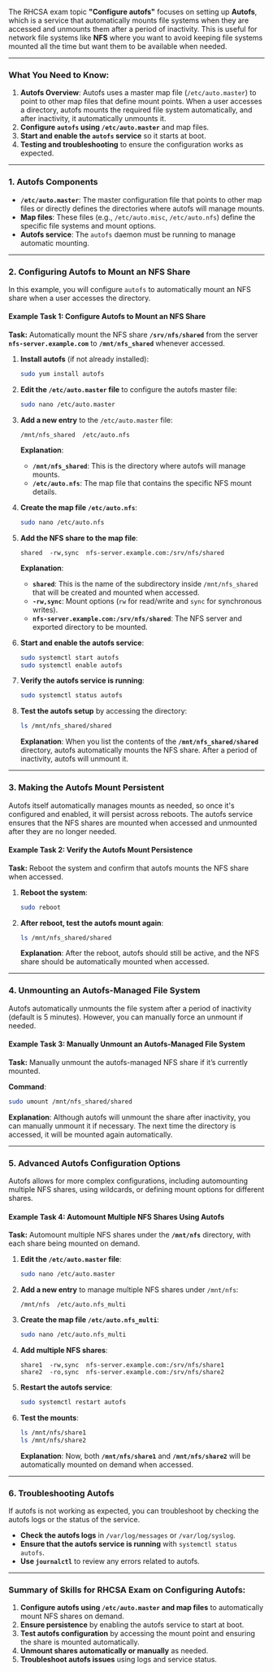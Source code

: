 The RHCSA exam topic **"Configure autofs"** focuses on setting up **Autofs**, which is a service that automatically mounts file systems when they are accessed and unmounts them after a period of inactivity. This is useful for network file systems like **NFS** where you want to avoid keeping file systems mounted all the time but want them to be available when needed.

---

### **What You Need to Know:**
1. **Autofs Overview**: Autofs uses a master map file (`/etc/auto.master`) to point to other map files that define mount points. When a user accesses a directory, autofs mounts the required file system automatically, and after inactivity, it automatically unmounts it.
2. **Configure `autofs` using `/etc/auto.master`** and map files.
3. **Start and enable the `autofs` service** so it starts at boot.
4. **Testing and troubleshooting** to ensure the configuration works as expected.

---

### **1. Autofs Components**

- **`/etc/auto.master`**: The master configuration file that points to other map files or directly defines the directories where autofs will manage mounts.
- **Map files**: These files (e.g., `/etc/auto.misc`, `/etc/auto.nfs`) define the specific file systems and mount options.
- **Autofs service**: The `autofs` daemon must be running to manage automatic mounting.

---

### **2. Configuring Autofs to Mount an NFS Share**

In this example, you will configure `autofs` to automatically mount an NFS share when a user accesses the directory.

#### **Example Task 1: Configure Autofs to Mount an NFS Share**

**Task:** Automatically mount the NFS share **`/srv/nfs/shared`** from the server **`nfs-server.example.com`** to **`/mnt/nfs_shared`** whenever accessed.

1. **Install autofs** (if not already installed):
   ```bash
   sudo yum install autofs
   ```

2. **Edit the `/etc/auto.master` file** to configure the autofs master file:
   ```bash
   sudo nano /etc/auto.master
   ```

3. **Add a new entry** to the `/etc/auto.master` file:
   ```
   /mnt/nfs_shared  /etc/auto.nfs
   ```

   **Explanation**:
   - **`/mnt/nfs_shared`**: This is the directory where autofs will manage mounts.
   - **`/etc/auto.nfs`**: The map file that contains the specific NFS mount details.

4. **Create the map file `/etc/auto.nfs`**:
   ```bash
   sudo nano /etc/auto.nfs
   ```

5. **Add the NFS share to the map file**:
   ```
   shared  -rw,sync  nfs-server.example.com:/srv/nfs/shared
   ```

   **Explanation**:
   - **`shared`**: This is the name of the subdirectory inside `/mnt/nfs_shared` that will be created and mounted when accessed.
   - **`-rw,sync`**: Mount options (`rw` for read/write and `sync` for synchronous writes).
   - **`nfs-server.example.com:/srv/nfs/shared`**: The NFS server and exported directory to be mounted.

6. **Start and enable the autofs service**:
   ```bash
   sudo systemctl start autofs
   sudo systemctl enable autofs
   ```

7. **Verify the autofs service is running**:
   ```bash
   sudo systemctl status autofs
   ```

8. **Test the autofs setup** by accessing the directory:
   ```bash
   ls /mnt/nfs_shared/shared
   ```

   **Explanation**: When you list the contents of the **`/mnt/nfs_shared/shared`** directory, autofs automatically mounts the NFS share. After a period of inactivity, autofs will unmount it.

---

### **3. Making the Autofs Mount Persistent**

Autofs itself automatically manages mounts as needed, so once it's configured and enabled, it will persist across reboots. The autofs service ensures that the NFS shares are mounted when accessed and unmounted after they are no longer needed.

#### **Example Task 2: Verify the Autofs Mount Persistence**

**Task:** Reboot the system and confirm that autofs mounts the NFS share when accessed.

1. **Reboot the system**:
   ```bash
   sudo reboot
   ```

2. **After reboot, test the autofs mount again**:
   ```bash
   ls /mnt/nfs_shared/shared
   ```

   **Explanation**: After the reboot, autofs should still be active, and the NFS share should be automatically mounted when accessed.

---

### **4. Unmounting an Autofs-Managed File System**

Autofs automatically unmounts the file system after a period of inactivity (default is 5 minutes). However, you can manually force an unmount if needed.

#### **Example Task 3: Manually Unmount an Autofs-Managed File System**

**Task:** Manually unmount the autofs-managed NFS share if it’s currently mounted.

**Command**:
```bash
sudo umount /mnt/nfs_shared/shared
```

**Explanation**: Although autofs will unmount the share after inactivity, you can manually unmount it if necessary. The next time the directory is accessed, it will be mounted again automatically.

---

### **5. Advanced Autofs Configuration Options**

Autofs allows for more complex configurations, including automounting multiple NFS shares, using wildcards, or defining mount options for different shares.

#### **Example Task 4: Automount Multiple NFS Shares Using Autofs**

**Task:** Automount multiple NFS shares under the **`/mnt/nfs`** directory, with each share being mounted on demand.

1. **Edit the `/etc/auto.master` file**:
   ```bash
   sudo nano /etc/auto.master
   ```

2. **Add a new entry** to manage multiple NFS shares under `/mnt/nfs`:
   ```
   /mnt/nfs  /etc/auto.nfs_multi
   ```

3. **Create the map file `/etc/auto.nfs_multi`**:
   ```bash
   sudo nano /etc/auto.nfs_multi
   ```

4. **Add multiple NFS shares**:
   ```
   share1  -rw,sync  nfs-server.example.com:/srv/nfs/share1
   share2  -ro,sync  nfs-server.example.com:/srv/nfs/share2
   ```

5. **Restart the autofs service**:
   ```bash
   sudo systemctl restart autofs
   ```

6. **Test the mounts**:
   ```bash
   ls /mnt/nfs/share1
   ls /mnt/nfs/share2
   ```

   **Explanation**: Now, both **`/mnt/nfs/share1`** and **`/mnt/nfs/share2`** will be automatically mounted on demand when accessed.

---

### **6. Troubleshooting Autofs**

If autofs is not working as expected, you can troubleshoot by checking the autofs logs or the status of the service.

- **Check the autofs logs** in `/var/log/messages` or `/var/log/syslog`.
- **Ensure that the autofs service is running** with `systemctl status autofs`.
- **Use `journalctl`** to review any errors related to autofs.

---

### Summary of Skills for RHCSA Exam on Configuring Autofs:
1. **Configure autofs using `/etc/auto.master` and map files** to automatically mount NFS shares on demand.
2. **Ensure persistence** by enabling the autofs service to start at boot.
3. **Test autofs configuration** by accessing the mount point and ensuring the share is mounted automatically.
4. **Unmount shares automatically or manually** as needed.
5. **Troubleshoot autofs issues** using logs and service status.
